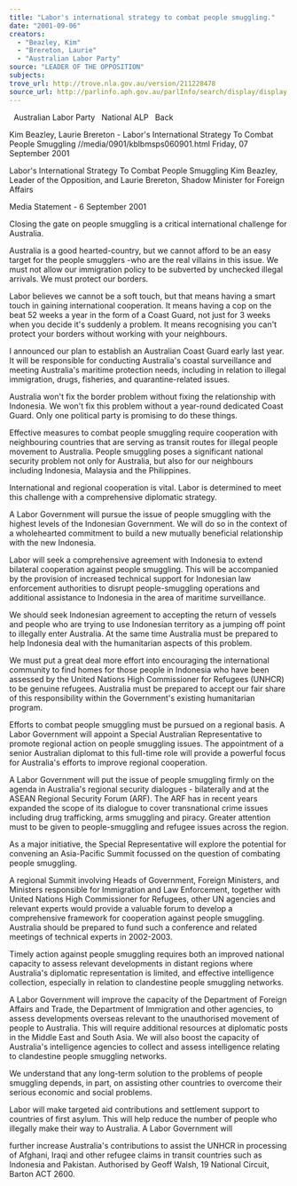 ```yaml
---
title: "Labor's international strategy to combat people smuggling."
date: "2001-09-06"
creators:
  - "Beazley, Kim"
  - "Brereton, Laurie"
  - "Australian Labor Party"
source: "LEADER OF THE OPPOSITION"
subjects:
trove_url: http://trove.nla.gov.au/version/211228478
source_url: http://parlinfo.aph.gov.au/parlInfo/search/display/display.w3p;query=Id%3A%22media/pressrel/NXV46%22
---
```


   Australian Labor Party   National ALP   Back

 Kim Beazley, Laurie Brereton - Labor's International Strategy To Combat People Smuggling //media/0901/kblbmsps060901.html Friday, 07 September 2001

 Labor's International Strategy To Combat People Smuggling Kim Beazley, Leader of the Opposition, and Laurie Brereton, Shadow Minister for Foreign Affairs

 Media Statement - 6 September 2001

 Closing the gate on people smuggling is a critical international challenge for Australia.

 Australia is a good hearted-country, but we cannot afford to be an easy target for the people smugglers -who are the real villains in this issue. We must not allow our immigration policy to be subverted by unchecked illegal arrivals. We must protect our borders.

 Labor believes we cannot be a soft touch, but that means having a smart touch in gaining international cooperation. It means having a cop on the beat 52 weeks a year in the form of a Coast Guard, not just for 3 weeks when you decide it's suddenly a problem. It means recognising you can't protect your borders without working with your neighbours.

 I announced our plan to establish an Australian Coast Guard early last year. It will be responsible for conducting Australia's coastal surveillance and meeting Australia's maritime protection needs, including in relation to illegal immigration, drugs, fisheries, and quarantine-related issues.

 Australia won't fix the border problem without fixing the relationship with Indonesia. We won't fix this problem without a year-round dedicated Coast Guard. Only one political party is promising to do these things.

 Effective measures to combat people smuggling require cooperation with neighbouring countries that are serving as transit routes for illegal people movement to Australia. People smuggling poses a significant national security problem not only for Australia, but also for our neighbours including Indonesia, Malaysia and the Philippines.

 International and regional cooperation is vital. Labor is determined to meet this challenge with a comprehensive diplomatic strategy.

 A Labor Government will pursue the issue of people smuggling with the highest levels of the Indonesian Government. We will do so in the context of a wholehearted commitment to build a new mutually beneficial relationship with the new Indonesia.

 Labor will seek a comprehensive agreement with Indonesia to extend bilateral cooperation against people smuggling. This will be accompanied by the provision of increased technical support for Indonesian law enforcement authorities to disrupt people-smuggling operations and additional assistance to Indonesia in the area of maritime surveillance.

 We should seek Indonesian agreement to accepting the return of vessels and people who are trying to use Indonesian territory as a jumping off point to illegally enter Australia. At the same time Australia must be prepared to help Indonesia deal with the humanitarian aspects of this problem.

 We must put a great deal more effort into encouraging the international community to find homes for those people in Indonesia who have been assessed by the United Nations High Commissioner for Refugees (UNHCR) to be genuine refugees. Australia must be prepared to accept our fair share of this responsibility within the Government's existing humanitarian program.

 Efforts to combat people smuggling must be pursued on a regional basis. A Labor Government will appoint a Special Australian Representative to promote regional action on people smuggling issues. The appointment of a senior Australian diplomat to this full-time role will provide a powerful focus for Australia's efforts to improve regional cooperation.

 A Labor Government will put the issue of people smuggling firmly on the agenda in Australia's regional security dialogues - bilaterally and at the ASEAN Regional Security Forum (ARF). The ARF has in recent years expanded the scope of its dialogue to cover transnational crime issues including drug trafficking, arms smuggling and piracy. Greater attention must to be given to people-smuggling and refugee issues across the region.

 As a major initiative, the Special Representative will explore the potential for convening an Asia-Pacific Summit focussed on the question of combating people smuggling.

 A regional Summit involving Heads of Government, Foreign Ministers, and Ministers responsible for Immigration and Law Enforcement, together with United Nations High Commissioner for Refugees, other UN agencies and relevant experts would provide a valuable forum to develop a comprehensive framework for cooperation against people smuggling. Australia should be prepared to fund such a conference and related meetings of technical experts in 2002-2003.

 Timely action against people smuggling requires both an improved national capacity to assess relevant developments in distant regions where Australia's diplomatic representation is limited, and effective intelligence collection, especially in relation to clandestine people smuggling networks.

 A Labor Government will improve the capacity of the Department of Foreign Affairs and Trade, the Department of Immigration and other agencies, to assess developments overseas relevant to the unauthorised movement of people to Australia. This will require additional resources at diplomatic posts in the Middle East and South Asia. We will also boost the capacity of Australia's intelligence agencies to collect and assess intelligence relating to clandestine people smuggling networks.

 We understand that any long-term solution to the problems of people smuggling depends, in part, on assisting other countries to overcome their serious economic and social problems.

 Labor will make targeted aid contributions and settlement support to countries of first asylum. This will help reduce the number of people who illegally make their way to Australia. A Labor Government will

 further increase Australia's contributions to assist the UNHCR in processing of Afghani, Iraqi and other refugee claims in transit countries such as Indonesia and Pakistan. Authorised by Geoff Walsh, 19 National Circuit, Barton ACT 2600.

